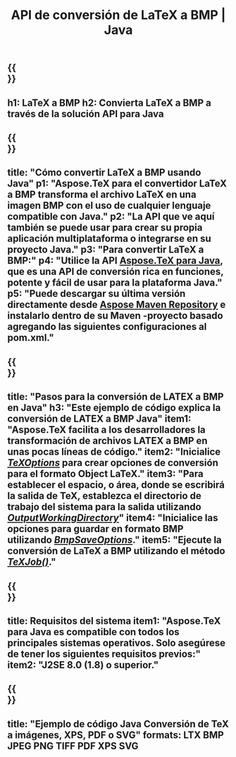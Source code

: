 ﻿---
translation: true
template: /_templates/_conversion-child-java.md
title: API de conversión de LaTeX a BMP | Java
description: Funcionalidad de conversión de LaTeX a BMP. Integre esta biblioteca Java local en su proyecto o use aplicaciones multiplataforma para convertir LaTeX a BMP.
keywords: latex a bmp api java, latex2bmp integra
url: /java/conversion/latex-to-bmp/
family: tex
platformtag: java
feature: conversion
informat: LATEX
outformat: BMP
otherformats: XPS JPEG PDF TIFF
---

{{<section banner>}}
---
h1: LaTeX a BMP
h2: Convierta LaTeX a BMP a través de la solución API para Java
---

{{<section overview>}}
---
title: "Cómo convertir LaTeX a BMP usando Java"
p1: "Aspose.TeX para el convertidor LaTeX a BMP transforma el archivo LaTeX en una imagen BMP con el uso de cualquier lenguaje compatible con Java."
p2: "La API que ve aquí también se puede usar para crear su propia aplicación multiplataforma o integrarse en su proyecto Java."
p3: "Para convertir LaTeX a BMP:"
p4: "Utilice la API [Aspose.TeX para Java](https://products.aspose.com/tex/java), que es una API de conversión rica en funciones, potente y fácil de usar para la plataforma Java."
p5: "Puede descargar su última versión directamente desde [Aspose Maven Repository](https://repository.aspose.com/tex/) e instalarlo dentro de su Maven -proyecto basado agregando las siguientes configuraciones al pom.xml."
---

{{<section feature1>}}
---
title: "Pasos para la conversión de LATEX a BMP en Java"
h3: "Este ejemplo de código explica la conversión de LATEX a BMP Java"
item1: "Aspose.TeX facilita a los desarrolladores la transformación de archivos LATEX a BMP en unas pocas líneas de código."
item2: "Inicialice [*TeXOptions*](https://reference.aspose.com/tex/java/com.aspose.tex/TeXOptions) para crear opciones de conversión para el formato Object LaTeX."
item3: "Para establecer el espacio, o área, donde se escribirá la salida de TeX, establezca el directorio de trabajo del sistema para la salida utilizando [*OutputWorkingDirectory*](https://reference.aspose.com/tex/java/com.aspose.tex/TeXOptions#getOutputWorkingDirectory--)"
item4: "Inicialice las opciones para guardar en formato BMP utilizando [*BmpSaveOptions*](https://reference.aspose.com/tex/java/com.aspose.tex.rendering/BmpSaveOptions)."
item5: "Ejecute la conversión de LaTeX a BMP utilizando el método [*TeXJob()*](https://reference.aspose.com/tex/java/com.aspose.tex/TeXJob)."
---

{{<section feature2>}}
---
title: Requisitos del sistema
item1: "Aspose.TeX para Java es compatible con todos los principales sistemas operativos. Solo asegúrese de tener los siguientes requisitos previos:"
item2: "J2SE 8.0 (1.8) o superior."
---

{{<section widget>}}
---
title: "Ejemplo de código Java Conversión de TeX a imágenes, XPS, PDF o SVG"
formats: LTX BMP JPEG PNG TIFF PDF XPS SVG
---